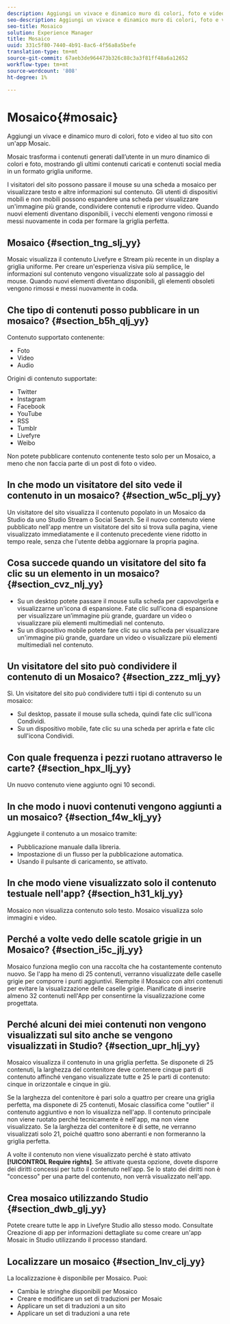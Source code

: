 ```yaml
---
description: Aggiungi un vivace e dinamico muro di colori, foto e video al tuo sito con un'app Mosaic.
seo-description: Aggiungi un vivace e dinamico muro di colori, foto e video al tuo sito con un'app Mosaic.
seo-title: Mosaico
solution: Experience Manager
title: Mosaico
uuid: 331c5f80-7440-4b91-8ac6-4f56a8a5befe
translation-type: tm+mt
source-git-commit: 67aeb3de964473b326c88c3a3f81ff48a6a12652
workflow-type: tm+mt
source-wordcount: '808'
ht-degree: 1%

---
```



# Mosaico{#mosaic}

Aggiungi un vivace e dinamico muro di colori, foto e video al tuo sito con un&#39;app Mosaic.

Mosaic trasforma i contenuti generati dall’utente in un muro dinamico di colori e foto, mostrando gli ultimi contenuti caricati e contenuti social media in un formato griglia uniforme.

I visitatori del sito possono passare il mouse su una scheda a mosaico per visualizzare testo e altre informazioni sul contenuto. Gli utenti di dispositivi mobili e non mobili possono espandere una scheda per visualizzare un&#39;immagine più grande, condividere contenuti e riprodurre video. Quando nuovi elementi diventano disponibili, i vecchi elementi vengono rimossi e messi nuovamente in coda per formare la griglia perfetta.

## Mosaico {#section_tng_slj_yy}

Mosaic visualizza il contenuto Livefyre e Stream più recente in un display a griglia uniforme. Per creare un&#39;esperienza visiva più semplice, le informazioni sul contenuto vengono visualizzate solo al passaggio del mouse. Quando nuovi elementi diventano disponibili, gli elementi obsoleti vengono rimossi e messi nuovamente in coda.

## Che tipo di contenuti posso pubblicare in un mosaico? {#section_b5h_qlj_yy}

Contenuto supportato contenente:

* Foto
* Video
* Audio

Origini di contenuto supportate:

* Twitter
* Instagram
* Facebook
* YouTube
* RSS
* Tumblr
* Livefyre
* Weibo

Non potete pubblicare contenuto contenente testo solo per un Mosaico, a meno che non faccia parte di un post di foto o video.

## In che modo un visitatore del sito vede il contenuto in un mosaico? {#section_w5c_plj_yy}

Un visitatore del sito visualizza il contenuto popolato in un Mosaico da Studio da uno Studio Stream o Social Search. Se il nuovo contenuto viene pubblicato nell&#39;app mentre un visitatore del sito si trova sulla pagina, viene visualizzato immediatamente e il contenuto precedente viene ridotto in tempo reale, senza che l&#39;utente debba aggiornare la propria pagina.

## Cosa succede quando un visitatore del sito fa clic su un elemento in un mosaico? {#section_cvz_nlj_yy}

* Su un desktop potete passare il mouse sulla scheda per capovolgerla e visualizzarne un&#39;icona di espansione. Fate clic sull’icona di espansione per visualizzare un’immagine più grande, guardare un video o visualizzare più elementi multimediali nel contenuto.
* Su un dispositivo mobile potete fare clic su una scheda per visualizzare un&#39;immagine più grande, guardare un video o visualizzare più elementi multimediali nel contenuto.

## Un visitatore del sito può condividere il contenuto di un Mosaico? {#section_zzz_mlj_yy}

Sì. Un visitatore del sito può condividere tutti i tipi di contenuto su un mosaico:

* Sul desktop, passate il mouse sulla scheda, quindi fate clic sull&#39;icona Condividi.
* Su un dispositivo mobile, fate clic su una scheda per aprirla e fate clic sull&#39;icona Condividi.

## Con quale frequenza i pezzi ruotano attraverso le carte? {#section_hpx_llj_yy}

Un nuovo contenuto viene aggiunto ogni 10 secondi.

## In che modo i nuovi contenuti vengono aggiunti a un mosaico? {#section_f4w_klj_yy}

Aggiungete il contenuto a un mosaico tramite:

* Pubblicazione manuale dalla libreria.
* Impostazione di un flusso per la pubblicazione automatica.
* Usando il pulsante di caricamento, se attivato.

## In che modo viene visualizzato solo il contenuto testuale nell&#39;app? {#section_h31_klj_yy}

Mosaico non visualizza contenuto solo testo. Mosaico visualizza solo immagini e video.

## Perché a volte vedo delle scatole grigie in un Mosaico? {#section_i5c_jlj_yy}

Mosaico funziona meglio con una raccolta che ha costantemente contenuto nuovo. Se l&#39;app ha meno di 25 contenuti, verranno visualizzate delle caselle grigie per comporre i punti aggiuntivi. Riempite il Mosaico con altri contenuti per evitare la visualizzazione delle caselle grigie. Pianificate di inserire almeno 32 contenuti nell&#39;App per consentirne la visualizzazione come progettata.

## Perché alcuni dei miei contenuti non vengono visualizzati sul sito anche se vengono visualizzati in Studio? {#section_upr_hlj_yy}

Mosaico visualizza il contenuto in una griglia perfetta. Se disponete di 25 contenuti, la larghezza del contenitore deve contenere cinque parti di contenuto affinché vengano visualizzate tutte e 25 le parti di contenuto: cinque in orizzontale e cinque in giù.

Se la larghezza del contenitore è pari solo a quattro per creare una griglia perfetta, ma disponete di 25 contenuti, Mosaic classifica come &quot;outlier&quot; il contenuto aggiuntivo e non lo visualizza nell&#39;app. Il contenuto principale non viene ruotato perché tecnicamente è nell&#39;app, ma non viene visualizzato. Se la larghezza del contenitore è di sette, ne verranno visualizzati solo 21, poiché quattro sono aberranti e non formeranno la griglia perfetta.

A volte il contenuto non viene visualizzato perché è stato attivato **[!UICONTROL Require rights]**. Se attivate questa opzione, dovete disporre dei diritti concessi per tutto il contenuto nell&#39;app. Se lo stato dei diritti non è &quot;concesso&quot; per una parte del contenuto, non verrà visualizzato nell&#39;app.

## Crea mosaico utilizzando Studio {#section_dwb_glj_yy}

Potete creare tutte le app in Livefyre Studio allo stesso modo. Consultate Creazione di app per informazioni dettagliate su come creare un&#39;app Mosaic in Studio utilizzando il processo standard.

## Localizzare un mosaico {#section_lnv_clj_yy}

La localizzazione è disponibile per Mosaico. Puoi:

* Cambia le stringhe disponibili per Mosaico
* Creare e modificare un set di traduzioni per Mosaic
* Applicare un set di traduzioni a un sito
* Applicare un set di traduzioni a una rete

